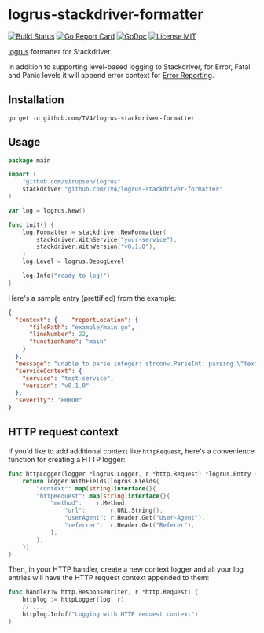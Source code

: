 # logrus-stackdriver-formatter

[![Build Status](https://travis-ci.org/TV4/logrus-stackdriver-formatter.svg?branch=master)](https://travis-ci.org/TV4/logrus-stackdriver-formatter)
[![Go Report Card](https://goreportcard.com/badge/github.com/TV4/logrus-stackdriver-formatter)](https://goreportcard.com/report/github.com/TV4/logrus-stackdriver-formatter)
[![GoDoc](https://img.shields.io/badge/godoc-reference-blue.svg?style=flat)](https://godoc.org/github.com/TV4/logrus-stackdriver-formatter)
[![License MIT](https://img.shields.io/badge/license-MIT-lightgrey.svg?style=flat)](https://github.com/TV4/logrus-stackdriver-formatter#license)

[logrus](https://github.com/sirupsen/logrus) formatter for Stackdriver.

In addition to supporting level-based logging to Stackdriver, for Error, Fatal and Panic levels it will append error context for [Error Reporting](https://cloud.google.com/error-reporting/).

## Installation

```shell
go get -u github.com/TV4/logrus-stackdriver-formatter
```

## Usage

```go
package main

import (
    "github.com/sirupsen/logrus"
    stackdriver "github.com/TV4/logrus-stackdriver-formatter"
)

var log = logrus.New()

func init() {
    log.Formatter = stackdriver.NewFormatter(
        stackdriver.WithService("your-service"), 
        stackdriver.WithVersion("v0.1.0"),
    )
    log.Level = logrus.DebugLevel

    log.Info("ready to log!")
}
```

Here's a sample entry (prettified) from the example:

```json
{
  "context": {    "reportLocation": {
      "filePath": "example/main.go",
      "lineNumber": 22,
      "functionName": "main"
    }
  },
  "message": "unable to parse integer: strconv.ParseInt: parsing \"text\": invalid syntax",
  "serviceContext": {
    "service": "test-service",
    "version": "v0.1.0"
  },
  "severity": "ERROR"
}
```

## HTTP request context

If you'd like to add additional context like `httpRequest`, here's a convenience function for creating a HTTP logger:

```go
func httpLogger(logger *logrus.Logger, r *http.Request) *logrus.Entry {
    return logger.WithFields(logrus.Fields{
        "context": map[string]interface{}{
        "httpRequest": map[string]interface{}{
            "method":    r.Method,
                "url":       r.URL.String(),
                "userAgent": r.Header.Get("User-Agent"),
                "referrer":  r.Header.Get("Referer"),
            },
        },
    })
}
```

Then, in your HTTP handler, create a new context logger and all your log entries will have the HTTP request context appended to them:

```go
func handler(w http.ResponseWriter, r *http.Request) {
    httplog := httpLogger(log, r)
    // ...
    httplog.Infof("Logging with HTTP request context")
}
```
